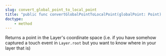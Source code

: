 ```yaml
---
slug: convert_global_point_to_local_point
title: "public func convertGlobalPointToLocalPoint(globalPoint: Point) -> Point"
doctype:
    - method
---
```


Returns a point in the Layer's coordinate space (i.e. if you have somehow captured a touch event in <code>Layer.root</code> but you want to know where in your layer that is)
